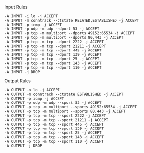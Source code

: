 Input Rules

    -A INPUT -i lo -j ACCEPT
    -A INPUT -m conntrack --ctstate RELATED,ESTABLISHED -j ACCEPT
    -A INPUT -p icmp -j ACCEPT
    -A INPUT -p udp -m udp --dport 53 -j ACCEPT
    -A INPUT -p tcp -m multiport --dports 49152:65534 -j ACCEPT
    -A INPUT -p tcp -m multiport --dports 80,443 -j ACCEPT
    -A INPUT -p tcp -m tcp --dport 2222 -j ACCEPT
    -A INPUT -p tcp -m tcp --dport 21211 -j ACCEPT
    -A INPUT -p tcp -m tcp --dport 445 -j ACCEPT
    -A INPUT -p tcp -m tcp --dport 139 -j ACCEPT
    -A INPUT -p tcp -m tcp --dport 25 -j ACCEPT
    -A INPUT -p tcp -m tcp --dport 143 -j ACCEPT
    -A INPUT -p tcp -m tcp --dport 110 -j ACCEPT
    -A INPUT -j DROP

Output Rules

    -A OUTPUT -o lo -j ACCEPT
    -A OUTPUT -m conntrack --ctstate ESTABLISHED -j ACCEPT
    -A OUTPUT -p icmp -j ACCEPT
    -A OUTPUT -p udp -m udp --sport 53 -j ACCEPT
    -A OUTPUT -p tcp -m multiport --sports 49152:65534 -j ACCEPT
    -A OUTPUT -p tcp -m multiport --sports 80,443 -j ACCEPT
    -A OUTPUT -p tcp -m tcp --sport 2222 -j ACCEPT
    -A OUTPUT -p tcp -m tcp --sport 21211 -j ACCEPT
    -A OUTPUT -p tcp -m tcp --sport 445 -j ACCEPT
    -A OUTPUT -p tcp -m tcp --sport 139 -j ACCEPT
    -A OUTPUT -p tcp -m tcp --sport 25 -j ACCEPT
    -A OUTPUT -p tcp -m tcp --sport 143 -j ACCEPT
    -A OUTPUT -p tcp -m tcp --sport 110 -j ACCEPT
    -A OUTPUT -j DROP
